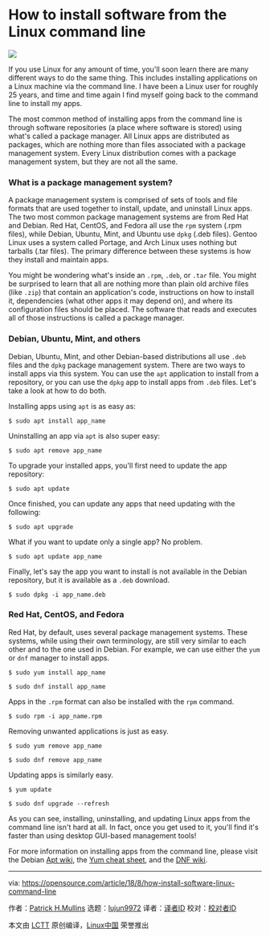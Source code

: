 How to install software from the Linux command line
======

![](https://opensource.com/sites/default/files/styles/image-full-size/public/lead-images/suitcase_container_bag.png?itok=q40lKCBY)

If you use Linux for any amount of time, you'll soon learn there are many different ways to do the same thing. This includes installing applications on a Linux machine via the command line. I have been a Linux user for roughly 25 years, and time and time again I find myself going back to the command line to install my apps.

The most common method of installing apps from the command line is through software repositories (a place where software is stored) using what's called a package manager. All Linux apps are distributed as packages, which are nothing more than files associated with a package management system. Every Linux distribution comes with a package management system, but they are not all the same.

### What is a package management system?

A package management system is comprised of sets of tools and file formats that are used together to install, update, and uninstall Linux apps. The two most common package management systems are from Red Hat and Debian. Red Hat, CentOS, and Fedora all use the `rpm` system (.rpm files), while Debian, Ubuntu, Mint, and Ubuntu use `dpkg` (.deb files). Gentoo Linux uses a system called Portage, and Arch Linux uses nothing but tarballs (.tar files). The primary difference between these systems is how they install and maintain apps.

You might be wondering what's inside an `.rpm`, `.deb`, or `.tar` file. You might be surprised to learn that all are nothing more than plain old archive files (like `.zip`) that contain an application's code, instructions on how to install it, dependencies (what other apps it may depend on), and where its configuration files should be placed. The software that reads and executes all of those instructions is called a package manager.

### Debian, Ubuntu, Mint, and others

Debian, Ubuntu, Mint, and other Debian-based distributions all use `.deb` files and the `dpkg` package management system. There are two ways to install apps via this system. You can use the `apt` application to install from a repository, or you can use the `dpkg` app to install apps from `.deb` files. Let's take a look at how to do both.

Installing apps using `apt` is as easy as:
```
$ sudo apt install app_name

```

Uninstalling an app via `apt` is also super easy:
```
$ sudo apt remove app_name

```

To upgrade your installed apps, you'll first need to update the app repository:
```
$ sudo apt update

```

Once finished, you can update any apps that need updating with the following:
```
$ sudo apt upgrade

```

What if you want to update only a single app? No problem.
```
$ sudo apt update app_name

```

Finally, let's say the app you want to install is not available in the Debian repository, but it is available as a `.deb` download.
```
$ sudo dpkg -i app_name.deb

```

### Red Hat, CentOS, and Fedora

Red Hat, by default, uses several package management systems. These systems, while using their own terminology, are still very similar to each other and to the one used in Debian. For example, we can use either the `yum` or `dnf` manager to install apps.
```
$ sudo yum install app_name

$ sudo dnf install app_name

```

Apps in the `.rpm` format can also be installed with the `rpm` command.
```
$ sudo rpm -i app_name.rpm

```

Removing unwanted applications is just as easy.
```
$ sudo yum remove app_name

$ sudo dnf remove app_name

```

Updating apps is similarly easy.
```
$ yum update

$ sudo dnf upgrade --refresh

```

As you can see, installing, uninstalling, and updating Linux apps from the command line isn't hard at all. In fact, once you get used to it, you'll find it's faster than using desktop GUI-based management tools!

For more information on installing apps from the command line, please visit the Debian [Apt wiki][1], the [Yum cheat sheet][2], and the [DNF wiki][3].

--------------------------------------------------------------------------------

via: https://opensource.com/article/18/8/how-install-software-linux-command-line

作者：[Patrick H.Mullins][a]
选题：[lujun9972](https://github.com/lujun9972)
译者：[译者ID](https://github.com/译者ID)
校对：[校对者ID](https://github.com/校对者ID)

本文由 [LCTT](https://github.com/LCTT/TranslateProject) 原创编译，[Linux中国](https://linux.cn/) 荣誉推出

[a]:https://opensource.com/users/pmullins
[1]:https://wiki.debian.org/Apt
[2]:https://access.redhat.com/articles/yum-cheat-sheet
[3]:https://fedoraproject.org/wiki/DNF?rd=Dnf
